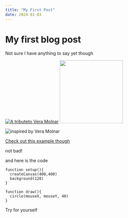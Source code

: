```yaml
---
title: "My First Post"
date: 2024-01-03
---
```

# My first blog post
Not sure I have anything to say yet though

[![A tributeto Vera Molnar](/myCodingPortfolioTest/assets/images/veraMolnar.png "An image of my Vera Molnar homage")](https://cranbim.github.io/myCodingPortfolioTest/creativeCode/gen24-05-VeraMolnar/index.html)
<img src="https://cranbim.github.io/myCodingPortfolioTest/assets/images/veraMolnar.png" width="200">

![inspired by Vera Molnar](https://cranbim.github.io/myCodingPortfolioTest/assets/images/veraMolnar.png)

[Check out this example though](https://cranbim.github.io/myCodingPortfolioTest/creativeCode/gen24-05-VeraMolnar/index.html)

not bad!

and here is the code
```
function setup(){
  createCanvas(400,400)
  background(128)
}

function draw(){
  circle(mouseX, mouseY, 40)
}
```

Try for yourself
